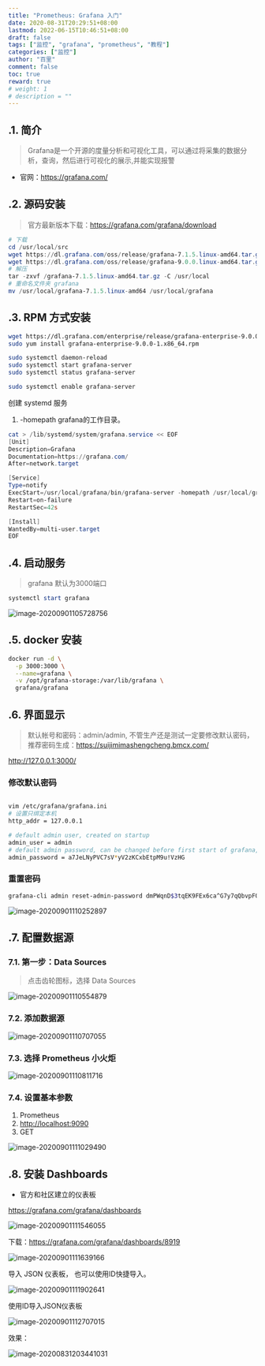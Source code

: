 ```yaml
---
title: "Prometheus: Grafana 入门"
date: 2020-08-31T20:29:51+08:00
lastmod: 2022-06-15T10:46:51+08:00
draft: false
tags: ["监控", "grafana", "prometheus", "教程"]
categories: ["监控"]
author: "百里"
comment: false
toc: true
reward: true
# weight: 1
# description = ""
---
```


## .1. 简介

> Grafana是一个开源的度量分析和可视化工具，可以通过将采集的数据分
> 析，查询，然后进行可视化的展示,并能实现报警

- 官网：<https://grafana.com/>

## .2. 源码安装

> 官方最新版本下载：<https://grafana.com/grafana/download>

```powershell
# 下载
cd /usr/local/src
wget https://dl.grafana.com/oss/release/grafana-7.1.5.linux-amd64.tar.gz
wget https://dl.grafana.com/oss/release/grafana-9.0.0.linux-amd64.tar.gz
# 解压
tar -zxvf /grafana-7.1.5.linux-amd64.tar.gz -C /usr/local
# 重命名文件夹 grafana
mv /usr/local/grafana-7.1.5.linux-amd64 /usr/local/grafana
```

## .3. RPM 方式安装

```sh
wget https://dl.grafana.com/enterprise/release/grafana-enterprise-9.0.0-1.x86_64.rpm
sudo yum install grafana-enterprise-9.0.0-1.x86_64.rpm

sudo systemctl daemon-reload
sudo systemctl start grafana-server
sudo systemctl status grafana-server

sudo systemctl enable grafana-server
```

创建 systemd 服务

1. -homepath  grafana的工作目录。

```powershell
cat > /lib/systemd/system/grafana.service << EOF
[Unit]
Description=Grafana
Documentation=https://grafana.com/
After=network.target

[Service]
Type=notify
ExecStart=/usr/local/grafana/bin/grafana-server -homepath /usr/local/grafana/
Restart=on-failure
RestartSec=42s

[Install]
WantedBy=multi-user.target
EOF
```

## .4. 启动服务

> grafana 默认为3000端口

```powershell
systemctl start grafana
```

![image-20200901105728756](https://cdn.jsdelivr.net/gh/yezihack/assets/b/20200901105729.png?imageslim)

## .5. docker 安装

```sh
docker run -d \
  -p 3000:3000 \
  --name=grafana \
  -v /opt/grafana-storage:/var/lib/grafana \
  grafana/grafana
```

## .6. 界面显示

> 默认帐号和密码：admin/admin, 不管生产还是测试一定要修改默认密码，推荐密码生成：<https://suijimimashengcheng.bmcx.com/>

<http://127.0.0.1:3000/>

### 修改默认密码

```sh

vim /etc/grafana/grafana.ini
# 设置只绑定本机
http_addr = 127.0.0.1 

# default admin user, created on startup
admin_user = admin
# default admin password, can be changed before first start of grafana,  or in profile settings
admin_password = a7JeLNyPVC7sV*yV2zKCxbEtpM9u!VzHG

```

### 重置密码

```sh
grafana-cli admin reset-admin-password dmPWqnD$3tqEK9FEx6ca^G7y7qQbvpFQ
```

![image-20200901110252897](https://cdn.jsdelivr.net/gh/yezihack/assets/b/20200901110253.png?imageslim)

## .7. 配置数据源

### 7.1. 第一步：Data Sources

> 点击齿轮图标，选择 Data Sources

![image-20200901110554879](https://cdn.jsdelivr.net/gh/yezihack/assets/b/20200901110555.png?imageslim)

### 7.2. 添加数据源

   ![image-20200901110707055](https://cdn.jsdelivr.net/gh/yezihack/assets/b/20200901110708.png?imageslim)

### 7.3. 选择 Prometheus 小火炬

   ![image-20200901110811716](https://cdn.jsdelivr.net/gh/yezihack/assets/b/20200901110813.png?imageslim)

### 7.4. 设置基本参数

   1. Prometheus
   2. <http://localhost:9090>
   3. GET

   ![image-20200901111029490](https://cdn.jsdelivr.net/gh/yezihack/assets/b/20200901111030.png?imageslim)

## .8. 安装 Dashboards

- 官方和社区建立的仪表板

<https://grafana.com/grafana/dashboards>

![image-20200901111546055](https://cdn.jsdelivr.net/gh/yezihack/assets/b/20200901111547.png?imageslim)

下载：<https://grafana.com/grafana/dashboards/8919>

![image-20200901111639166](https://cdn.jsdelivr.net/gh/yezihack/assets/b/20200901111639.png?imageslim)

导入 JSON 仪表板， 也可以使用ID快捷导入。

![image-20200901111902641](https://cdn.jsdelivr.net/gh/yezihack/assets/b/20200901111903.png?imageslim)

使用ID导入JSON仪表板

![image-20200901112707015](https://cdn.jsdelivr.net/gh/yezihack/assets/b/20200901112708.png?imageslim)

效果：

![image-20200831203441031](https://cdn.jsdelivr.net/gh/yezihack/assets/b/20200831203442.png?imageslim)
  